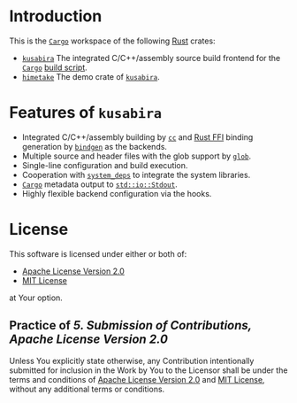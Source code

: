 # Introduction
This is the [`Cargo`](https://doc.rust-lang.org/cargo/) workspace of the
following [Rust](https://www.rust-lang.org) crates:

* [`kusabira`](kusabira/)
  The integrated C/C++/assembly source build frontend for the
  [`Cargo`](https://doc.rust-lang.org/cargo/)
  [build script](https://doc.rust-lang.org/cargo/reference/build-scripts.html).
* [`himetake`](himetake/)
  The demo crate of [`kusabira`](kusabira/).

# Features of `kusabira`
* Integrated C/C++/assembly building by
  [`cc`](https://github.com/rust-lang/cc-rs) and
  [Rust FFI](https://doc.rust-lang.org/nomicon/ffi.html) binding generation
  by [`bindgen`](https://rust-lang.github.io/rust-bindgen/) as the backends.
* Multiple source and header files with the glob support by
  [`glob`](https://github.com/rust-lang/glob).
* Single-line configuration and build execution.
* Cooperation with [`system_deps`](https://github.com/gdesmott/system-deps)
  to integrate the system libraries.
* [`Cargo`](https://doc.rust-lang.org/cargo/) metadata output to
  [`std::io::Stdout`](https://doc.rust-lang.org/std/io/struct.Stdout.html).
* Highly flexible backend configuration via the hooks.

# License
This software is licensed under either or both of:

* [Apache License Version 2.0][Apache-2.0]
* [MIT License][MIT]

at Your option.

[Apache-2.0]: https://www.apache.org/licenses/LICENSE-2.0 "Apache License Version 2.0"
[MIT]: https://choosealicense.com/licenses/mit/ "MIT License"

## Practice of _5. Submission of Contributions, Apache License Version 2.0_
Unless You explicitly state otherwise, any Contribution intentionally
submitted for inclusion in the Work by You to the Licensor shall be under
the terms and conditions of [Apache License Version 2.0][Apache-2.0] and
[MIT License][MIT], without any additional terms or conditions.
